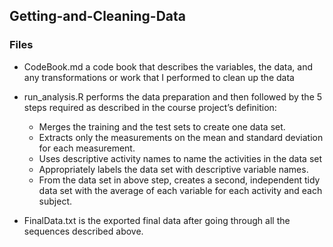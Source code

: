 ## Getting-and-Cleaning-Data

### Files

   * CodeBook.md a code book that describes the variables, the data, and any transformations or work that I performed to clean up the data
   * run_analysis.R performs the data preparation and then followed by the 5 steps required as described in the course project’s definition:
        * Merges the training and the test sets to create one data set.
        * Extracts only the measurements on the mean and standard deviation for each measurement.
        * Uses descriptive activity names to name the activities in the data set
        * Appropriately labels the data set with descriptive variable names.
        * From the data set in above step, creates a second, independent tidy data set with the average of each variable for each activity and each subject.

   * FinalData.txt is the exported final data after going through all the sequences described above.
